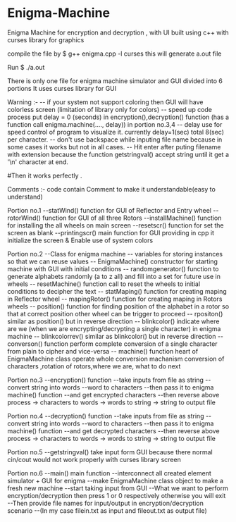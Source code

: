 # Enigma-Machine
Enigma Machine for encryption and decryption , with UI built using c++ with curses library for graphics

compile the file by
    $ g++ enigma.cpp -l curses
    this will generate a.out file 

Run 
    $ ./a.out

There is only one file for enigma machine simulator and GUI divided into 6 portions
It uses curses library for GUI

Warning :-
    -- if your system not support coloring then GUI will have colorless screen (limitation of library only for colors)
    -- speed up code process put delay = 0 (seconds) in encryption(),decryption() function (has a function call enigma.machine(...., delay)) in portion no.3,4
    -- delay use for speed control of program to visualize it. currently delay=1(sec) total 8(sec) per character.
    -- don't use backspace while inputing file name because in some cases it works but not in all cases.
    -- Hit enter after puting filename with extension because the function getstringval() accept string until it get a '\n' character at end.

#Then it works perfectly .

Comments :- code contain Comment to make it understandable(easy to understand)

Portion no.1
    --statWind() function for GUI of Reflector and Entry wheel
    --rotorWind() function for GUI of all three Rotors
    --installMachine() function for installing the all wheels on main screen
    --resetscr() function for set the screen as blank
    --printingscr() main function for GUI providing in cpp it initialize the screen & Enable use of system colors

Portion no.2 
    --Class for enigma machine
        -- variables for storing instances so that we can reuse values
        -- EnigmaMachine() constructor for starting machine with GUI with initial conditions
        -- randomgenerator() function to generate alphabets randomly (a to z all) and fill into a set for future use in wheels
        -- resetMachine() function call to reset the wheels to initial conditions to decipher the text
        -- statMaping() function for creating maping in Reflector wheel
        -- mapingRotor() function for creating maping in Rotors wheels
        -- position() function for finding position of the alphabet in a rotor so that at correct position other wheel can be trigger to proceed
        -- rpositon()  similar as position() but in reverse direction
        -- blinkcolor() indicate where are we (when we are encrypting/decrypting a single character) in enigma machine
        -- blinkcolorrev()  similar as blinkcolor() but in reverse direction
        -- converson() function perform complete conversion of a single character from plain to cipher and vice-versa
        -- machine() function heart of EnigmaMachine class operate whole conversion machanism conversion of characters ,rotation of rotors,where we are, what to do next

Portion no.3
    --encryption() function
        --take inputs from file as string
        --convert string into words
        --word to characters
        --then pass it to enigma machine() function
        --and get encrypted characters
        --then reverse above process -> characters to words -> words to string -> string to output file

Portion no.4
    --decryption() function
        --take inputs from file as string
        --convert string into words
        --word to characters
        --then pass it to enigma machine() function
        --and get decrypted characters
        --then reverse above process -> characters to words -> words to string -> string to output file

Portion no.5
    --getstringval() take input form GUI because there normal cin/cout would not work properly with curses library screen

Portion no.6
    --main() main function
        --interconnect all created element simulator + GUI for enigma
        --make EnigmaMachine class object to make a fresh new machine
        --start taking input from GUI
        --What we want to perform encryption/decryption then press 1 or 0 respectively otherwise you will exit
        --Then provide file names for input/output in encryption/decryption scenario
        --(In my case filein.txt as input and fileout.txt as output file)

